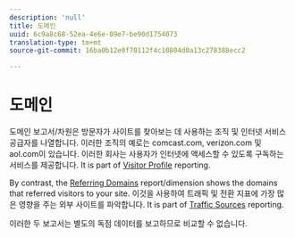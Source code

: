 ```yaml
---
description: 'null'
title: 도메인
uuid: 6c9a8c68-52ea-4e6e-89e7-be90d1754073
translation-type: tm+mt
source-git-commit: 16ba0b12e0f70112f4c10804d0a13c278388ecc2

---
```



# 도메인

도메인 보고서/차원은 방문자가 사이트를 찾아보는 데 사용하는 조직 및 인터넷 서비스 공급자를 나열합니다. 이러한 조직의 예로는 comcast.com, verizon.com 및 aol.com이 있습니다. 이러한 회사는 사용자가 인터넷에 액세스할 수 있도록 구독하는 서비스를 제공합니다. It is part of [Visitor Profile](reports-visitor-profile.md) reporting.

By contrast, the [Referring Domains](/help/components/c-variables/dimensionslist/reports-referring-domains.md) report/dimension shows the domains that referred visitors to your site. 이것을 사용하여 트래픽 및 전환 지표에 가장 많은 영향을 주는 외부 사이트를 파악합니다. It is part of [Traffic Sources](reports-traffic-sources.md) reporting.

이러한 두 보고서는 별도의 독점 데이터를 보고하므로 비교할 수 없습니다.

